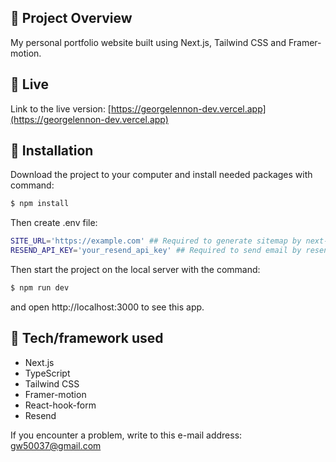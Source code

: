 ## 🎉 Project Overview
My personal portfolio website built using Next.js, Tailwind CSS and Framer-motion.

## 📍 Live 

Link to the live version: [https://georgelennon-dev.vercel.app](https://georgelennon-dev.vercel.app)

## 💾 Installation 
Download the project to your computer and install needed packages with command:

```bash
$ npm install
```
Then create .env file:
```bash
SITE_URL='https://example.com' ## Required to generate sitemap by next-sitemap 
RESEND_API_KEY='your_resend_api_key' ## Required to send email by resend
```

Then start the project on the local server with the command:

```bash
$ npm run dev
```

and open http://localhost:3000 to see this app.

## 🔧 Tech/framework used 
- Next.js
- TypeScript
- Tailwind CSS
- Framer-motion
- React-hook-form
- Resend

If you encounter a problem, write to this e-mail address: [gw50037@gmail.com](mailto:gw50037@gmail.com)
